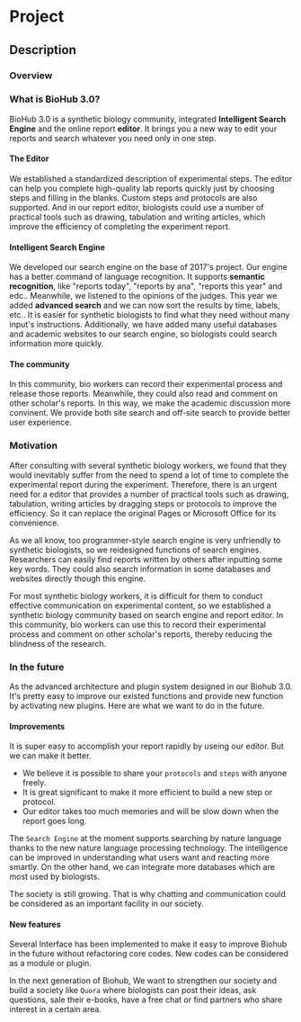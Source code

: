 # Project

## Description

### Overview

### What is BioHub 3.0?

BioHub 3.0 is a synthetic biology community, integrated **Intelligent Search Engine** and the online report **editor**. It brings you a new way to edit your reports and search whatever you need only in one step.

#### The Editor

We established a standardized description of experimental steps. The editor can help you complete high-quality lab reports quickly just by choosing steps and filling in the blanks. Custom steps and protocols are also supported. And in our report editor, biologists could use a number of practical tools such as drawing, tabulation and writing articles, which improve the efficiency of completing the experiment report.

#### Intelligent Search Engine

We developed our search engine on the base of 2017's project. Our engine has a better command of language recognition. It supports **semantic recognition**, like "reports today", "reports by ana", "reports this year" and edc.. Meanwhile, we listened to the opinions of the judges. This year we added **advanced search** and we can now sort the results by time, labels, etc.. It is easier for synthetic biologists to find what they need without many input's instructions. Additionally, we have added many useful databases and academic websites to our search engine, so biologists could search information more quickly.

#### The community

In this community, bio workers can record their experimental process and release those reports. Meanwhile, they could also read and comment on other scholar's reports. In this way, we make the academic discussion more convinent.  We provide both site search and off-site search to provide better user experience.

### Motivation

After consulting with several synthetic biology workers, we found that they would inevitably suffer from the need to spend a lot of time to complete the experimental report during the experiment. Therefore, there is an urgent need for a editor that provides a number of practical tools such as drawing, tabulation, writing articles by dragging steps or protocols to improve the efficiency. So it can replace the original Pages or Microsoft Office for its convenience.

As we all know, too programmer-style search engine is very unfriendly to synthetic biologists, so we reidesigned functions of search engines. Researchers can easily find reports written by others after inputting some key words. They could also search information in some databases and websites directly though this engine.      

 For most synthetic biology workers, it is difficult for them to conduct effective communication on experimental content, so we established a synthetic biology community based on search engine and report editor. In this community, bio workers can use this to record their experimental process and comment on other scholar's reports, thereby reducing the blindness of the research.

### In the future 

As the advanced architecture and plugin system designed in our Biohub 3.0. It's pretty easy to improve our existed functions and  provide new function by activating new plugins. Here are what we want to do in the future.

#### Improvements

It is super easy to accomplish  your report rapidly by useing our editor. But we can make it better.

- We believe it is possible to share your `protocols` and `steps` with anyone freely.
- It is great significant  to make it more efficient to build a new step or protocol.
- Our editor takes too much memories and will be slow down when the report goes long.

The `Search Engine` at the moment supports searching by nature language thanks to the new nature language processing  technology. The intelligence can be improved in understanding what users want and reacting more smartly. On the other hand, we can integrate more databases which are most used by biologists.

The society  is still growing. That is why chatting and communication  could be considered as an important facility in our society.

#### New features

Several Interface has been implemented to make it easy to improve Biohub in the future without refactoring core codes. New codes can be considered as a module or  plugin.

In the next generation of Biohub, We want to strengthen our society and build a society like `Quora` where biologists  can post their ideas, ask questions, sale their e-books, have a free chat or find partners who share interest in a certain area.

